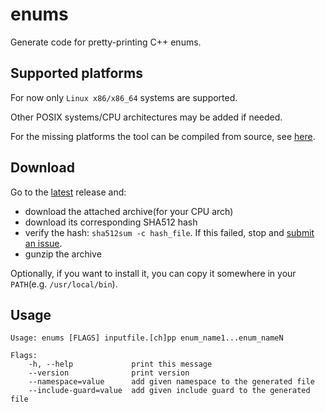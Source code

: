 # enums

Generate code for pretty-printing C++ enums.

## Supported platforms

For now only `Linux x86/x86_64` systems are supported.

Other POSIX systems/CPU architectures may be added if needed.

For the missing platforms the tool can be compiled from source,
see [here](./doc/build_from_src.md).

## Download

Go to the [latest](https://github.com/aburdulescu/enums/releases/latest) release and:

- download the attached archive(for your CPU arch)
- download its corresponding SHA512 hash
- verify the hash: `sha512sum -c hash_file`. If this failed, stop and [submit an issue](https://github.com/aburdulescu/enums/issues/new).
- gunzip the archive

Optionally, if you want to install it, you can copy it somewhere in your `PATH`(e.g. `/usr/local/bin`).

## Usage

``` shell
Usage: enums [FLAGS] inputfile.[ch]pp enum_name1...enum_nameN

Flags:
    -h, --help             print this message
    --version              print version
    --namespace=value      add given namespace to the generated file
    --include-guard=value  add given include guard to the generated file
```
